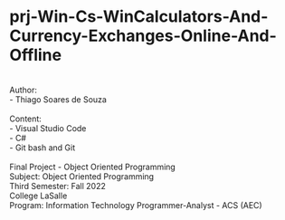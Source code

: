 # prj-Win-Cs-WinCalculators-And-Currency-Exchanges-Online-And-Offline
<br/>
Author:
<br/>
- Thiago Soares de Souza
<br/>
<br/>
Content:
<br/>
- Visual Studio Code
<br/>
- C#
<br/>
- Git bash and Git
<br/>
<br/>
Final Project - Object Oriented Programming
<br/>
Subject: Object Oriented Programming
<br/>
Third Semester: Fall 2022
<br/>
College LaSalle
<br/>
Program: Information Technology Programmer-Analyst - ACS (AEC)
